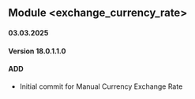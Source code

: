 ## Module <exchange_currency_rate>

#### 03.03.2025
#### Version 18.0.1.1.0
#### ADD

- Initial commit for Manual Currency Exchange Rate
